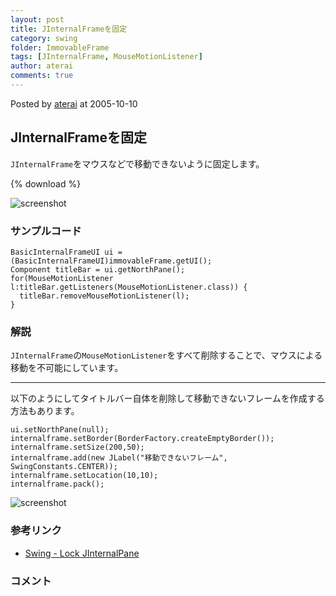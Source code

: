 ```yaml
---
layout: post
title: JInternalFrameを固定
category: swing
folder: ImmovableFrame
tags: [JInternalFrame, MouseMotionListener]
author: aterai
comments: true
---
```


Posted by [aterai](http://terai.xrea.jp/aterai.html) at 2005-10-10

## JInternalFrameを固定
`JInternalFrame`をマウスなどで移動できないように固定します。

{% download %}

![screenshot](https://lh4.googleusercontent.com/_9Z4BYR88imo/TQTOXXz-C5I/AAAAAAAAAcQ/0qYBPzKq7js/s800/ImmovableFrame.png)

### サンプルコード
<pre class="prettyprint"><code>BasicInternalFrameUI ui = (BasicInternalFrameUI)immovableFrame.getUI();
Component titleBar = ui.getNorthPane();
for(MouseMotionListener l:titleBar.getListeners(MouseMotionListener.class)) {
  titleBar.removeMouseMotionListener(l);
}
</code></pre>

### 解説
`JInternalFrame`の`MouseMotionListener`をすべて削除することで、マウスによる移動を不可能にしています。

- - - -
以下のようにしてタイトルバー自体を削除して移動できないフレームを作成する方法もあります。

<pre class="prettyprint"><code>ui.setNorthPane(null);
internalframe.setBorder(BorderFactory.createEmptyBorder());
internalframe.setSize(200,50);
internalframe.add(new JLabel("移動できないフレーム", SwingConstants.CENTER));
internalframe.setLocation(10,10);
internalframe.pack();
</code></pre>

![screenshot](https://lh3.googleusercontent.com/_9Z4BYR88imo/TQTOZ803FiI/AAAAAAAAAcU/Bj1t9F8ZKqI/s800/ImmovableFrame1.png)

### 参考リンク
- [Swing - Lock JInternalPane](https://forums.oracle.com/thread/1392111)

<!-- dummy comment line for breaking list -->

### コメント
